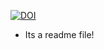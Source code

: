 [![DOI](https://sandbox.zenodo.org/badge/216808142.svg)](https://sandbox.zenodo.org/badge/latestdoi/216808142)

- Its a readme file!
